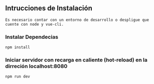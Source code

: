 ## Intrucciones de Instalación
```
Es necesario contar con un entorno de desarrollo o despligue que cuente con node y vue-cli.
```
### Instalar Dependecias
```
npm install
```
### Iniciar servidor con recarga en caliente (hot-reload) en la dirreción localhost:8080
```
npm run dev
```
